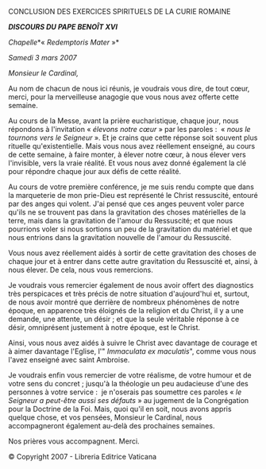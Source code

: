 CONCLUSION DES EXERCICES SPIRITUELS DE LA CURIE ROMAINE

***DISCOURS DU PAPE BENOÎT XVI***

*Chapelle**« *Redemptoris Mater* »*

*Samedi 3 mars 2007*

*Monsieur le Cardinal,*

Au nom de chacun de nous ici réunis, je voudrais vous dire, de tout cœur, merci, pour la merveilleuse anagogie que vous nous avez offerte cette semaine.

Au cours de la Messe, avant la prière eucharistique, chaque jour, nous répondons à l'invitation « *élevons notre cœur* » par les paroles :  « *nous le tournons vers le Seigneur* ». Et je crains que cette réponse soit souvent plus rituelle qu'existentielle. Mais vous nous avez réellement enseigné, au cours de cette semaine, à faire monter, à élever notre cœur, à nous élever vers l'invisible, vers la vraie réalité. Et vous nous avez donné également la clé pour répondre chaque jour aux défis de cette réalité.

Au cours de votre première conférence, je me suis rendu compte que dans la marqueterie de mon prie-Dieu est représenté le Christ ressuscité, entouré par des anges qui volent. J'ai pensé que ces anges peuvent voler parce qu'ils ne se trouvent pas dans la gravitation des choses matérielles de la terre, mais dans la gravitation de l'amour du Ressuscité; et que nous pourrions voler si nous sortions un peu de la gravitation du matériel et que nous entrions dans la gravitation nouvelle de l'amour du Ressuscité.

Vous nous avez réellement aidés à sortir de cette gravitation des choses de chaque jour et à entrer dans cette autre gravitation du Ressuscité et, ainsi, à nous élever. De cela, nous vous remercions.

Je voudrais vous remercier également de nous avoir offert des diagnostics très perspicaces et très précis de notre situation d'aujourd'hui et, surtout, de nous avoir montré que derrière de nombreux phénomènes de notre époque, en apparence très éloignés de la religion et du Christ, il y a une demande, une attente, un désir ; et que la seule véritable réponse à ce désir, omniprésent justement à notre époque, est le Christ.

Ainsi, vous nous avez aidés à suivre le Christ avec davantage de courage et à aimer davantage l'Eglise, l'" *Immaculata ex maculatis*", comme vous nous l'avez enseigné avec saint Ambroise.

Je voudrais enfin vous remercier de votre réalisme, de votre humour et de votre sens du concret ; jusqu'à la théologie un peu audacieuse d'une des personnes à votre service :  je n'oserais pas soumettre ces paroles « *le Seigneur a peut-être aussi ses défauts* » au jugement de la Congrégation pour la Doctrine de la Foi. Mais, quoi qu'il en soit, nous avons appris quelque chose, et vos pensées, Monsieur le Cardinal, nous accompagneront également au-delà des prochaines semaines.

Nos prières vous accompagnent. Merci.

© Copyright 2007 - Libreria Editrice Vaticana
